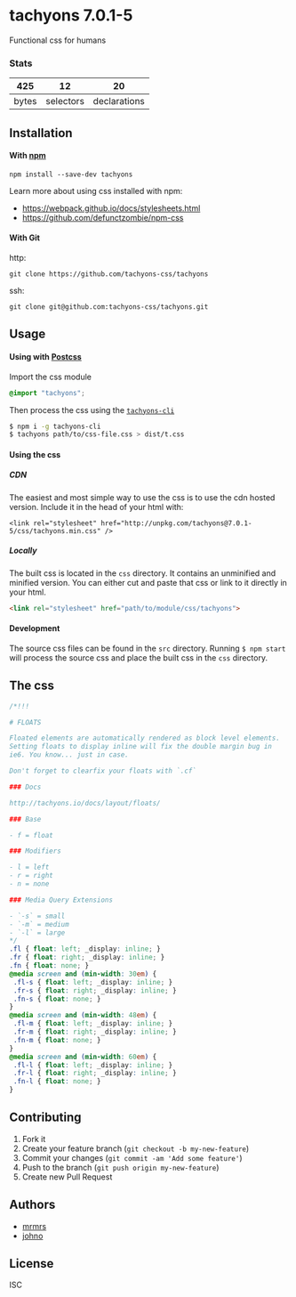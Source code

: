 # tachyons 7.0.1-5

Functional css for humans

### Stats

425 | 12 | 20
---|---|---
bytes | selectors | declarations

## Installation

#### With [npm](https://npmjs.com)

```
npm install --save-dev tachyons
```

Learn more about using css installed with npm:
* https://webpack.github.io/docs/stylesheets.html
* https://github.com/defunctzombie/npm-css

#### With Git

http:
```
git clone https://github.com/tachyons-css/tachyons
```

ssh:
```
git clone git@github.com:tachyons-css/tachyons.git
```

## Usage

#### Using with [Postcss](https://github.com/postcss/postcss)

Import the css module

```css
@import "tachyons";
```

Then process the css using the [`tachyons-cli`](https://github.com/tachyons-css/tachyons-cli)

```sh
$ npm i -g tachyons-cli
$ tachyons path/to/css-file.css > dist/t.css
```

#### Using the css

##### CDN
The easiest and most simple way to use the css is to use the cdn hosted version. Include it in the head of your html with:

```
<link rel="stylesheet" href="http://unpkg.com/tachyons@7.0.1-5/css/tachyons.min.css" />
```

##### Locally
The built css is located in the `css` directory. It contains an unminified and minified version.
You can either cut and paste that css or link to it directly in your html.

```html
<link rel="stylesheet" href="path/to/module/css/tachyons">
```

#### Development

The source css files can be found in the `src` directory.
Running `$ npm start` will process the source css and place the built css in the `css` directory.

## The css

```css
/*!!!

# FLOATS

Floated elements are automatically rendered as block level elements.
Setting floats to display inline will fix the double margin bug in
ie6. You know... just in case.

Don't forget to clearfix your floats with `.cf`

### Docs

http://tachyons.io/docs/layout/floats/

### Base

- f = float

### Modifiers

- l = left
- r = right
- n = none

### Media Query Extensions

- `-s` = small
- `-m` = medium
- `-l` = large
*/
.fl { float: left; _display: inline; }
.fr { float: right; _display: inline; }
.fn { float: none; }
@media screen and (min-width: 30em) {
 .fl-s { float: left; _display: inline; }
 .fr-s { float: right; _display: inline; }
 .fn-s { float: none; }
}
@media screen and (min-width: 48em) {
 .fl-m { float: left; _display: inline; }
 .fr-m { float: right; _display: inline; }
 .fn-m { float: none; }
}
@media screen and (min-width: 60em) {
 .fl-l { float: left; _display: inline; }
 .fr-l { float: right; _display: inline; }
 .fn-l { float: none; }
}
```

## Contributing

1. Fork it
2. Create your feature branch (`git checkout -b my-new-feature`)
3. Commit your changes (`git commit -am 'Add some feature'`)
4. Push to the branch (`git push origin my-new-feature`)
5. Create new Pull Request

## Authors

* [mrmrs](http://mrmrs.io)
* [johno](http://johnotander.com)

## License

ISC

